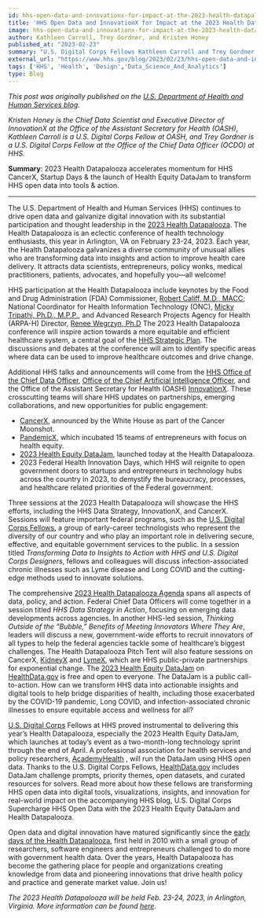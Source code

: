 ```yaml
---
id: hhs-open-data-and-innovationx-for-impact-at-the-2023-health-datapalooza
title: 'HHS Open Data and InnovationX for Impact at the 2023 Health Datapalooza'
image: hhs-open-data-and-innovationx-for-impact-at-the-2023-health-datapalooza.png
author: Kathleen Carroll, Trey Gordner, and Kristen Honey
published_at: "2023-02-23"
summary: "U.S. Digital Corps Fellows Kathleen Carroll and Trey Gordner share digital innovation efforts launched by the Department of Health and Human Services at the 2023 Health Datapalooza, including the Health Equity DataJam, a public call to transform HHS data into actionable insights and digital tools to help bridge health disparities."
external_url: "https://www.hhs.gov/blog/2023/02/23/hhs-open-data-and-innovationx-for-impact-at-the-2023-health-datapalooza.html"
tags: ['HHS', 'Health', 'Design','Data_Science_And_Analytics']
type: Blog
---
```

*This post was originally published on the [U.S. Department of Health and Human Services blog](https://www.hhs.gov/blog/2023/02/23/hhs-open-data-and-innovationx-for-impact-at-the-2023-health-datapalooza.html).* 

*Kristen Honey is the Chief Data Scientist and Executive Director of InnovationX at the Office of the Assistant Secretary for Health (OASH), Kathleen Carroll is a U.S. Digital Corps Fellow at OASH, and Trey Gordner is a U.S. Digital Corps Fellow at the Office of the Chief Data Officer (OCDO) at HHS.*

**Summary**: 2023 Health Datapalooza accelerates momentum for HHS CancerX, Startup Days & the launch of Health Equity DataJam to transform HHS open data into tools & action.

---

The U.S. Department of Health and Human Services (HHS) continues to drive open data and galvanize digital innovation with its substantial participation and thought leadership in the [2023 Health Datapalooza](https://academyhealth.org/events/site/2023-health-datapalooza). The Health Datapalooza is an eclectic conference of health technology enthusiasts, this year in Arlington, VA on February 23-24, 2023. Each year, the Health Datapalooza galvanizes a diverse community of unusual allies who are transforming data into insights and action to improve health care delivery. It attracts data scientists, entrepreneurs, policy wonks, medical practitioners, patients, advocates, and hopefully you—all welcome!

HHS participation at the Health Datapalooza include keynotes by the Food and Drug Administration (FDA) Commissioner, [Robert Califf, M.D., MACC](https://www.fda.gov/about-fda/fda-organization/robert-califf); National Coordinator for Health Information Technology (ONC), [Micky Tripathi, Ph.D., M.P.P.](https://www.healthit.gov/leadership/micky-tripathi-phd-mpp), and Advanced Research Projects Agency for Health (ARPA-H) Director, [Renee Wegrzyn, Ph.D](https://arpa-h.gov/news/100-days) The 2023 Health Datapalooza conference will inspire action towards a more equitable and efficient healthcare system, a central goal of the [HHS Strategic Plan](https:/www.hhs.gov/about/strategic-plan/2022-2026/index.html). The discussions and debates at the conference will aim to identify specific areas where data can be used to improve healthcare outcomes and drive change.

Additional HHS talks and announcements will come from the [HHS Office of the Chief Data Officer](https://cdo.hhs.gov/), [Office of the Chief Artificial Intelligence Officer](https://www.hhs.gov/about/agencies/asa/ocio/ai/index.html), and the Office of the Assistant Secretary for Health (OASH) [InnovationX](https://www.hhs.gov/ash/osm/innovationx/index.html). These crosscutting teams will share HHS updates on partnerships, emerging collaborations, and new opportunities for public engagement:

* [CancerX](https://www.whitehouse.gov/briefing-room/statements-releases/2023/02/02/fact-sheet-on-one-year-anniversary-of-reignited-cancer-moonshot-biden-harris-administration-announces-new-actions-to-end-cancer-as-we-know-it/), announced by the White House as part of the Cancer Moonshot.
* [PandemicX](https://www.hhs.gov/ash/osm/innovationx/pandemicx/index.html), which incubated 15 teams of entrepreneurs with focus on health equity.
* [2023 Health Equity DataJam](https://healthdata.gov/stories/s/Health-Equity-DataJam-Homepage-2023/nqx6-g6vz), launched today at the Health Datapalooza.
* 2023 Federal Health Innovation Days, which HHS will reignite to open government doors to startups and entrepreneurs in technology hubs across the country in 2023, to demystify the bureaucracy, processes, and healthcare related priorities of the Federal government.

Three sessions at the 2023 Health Datapalooza will showcase the HHS efforts, including the HHS Data Strategy, InnovationX, and CancerX. Sessions will feature important federal programs, such as the [U.S. Digital Corps Fellows](https://digitalcorps.gsa.gov/), a group of early-career technologists who represent the diversity of our country and who play an important role in delivering secure, effective, and equitable government services to the public. In a session titled *Transforming Data to Insights to Action with HHS and U.S. Digital Corps Designers*, fellows and colleagues will discuss infection-associated chronic illnesses such as Lyme disease and Long COVID and the cutting-edge methods used to innovate solutions.

The comprehensive [2023 Health Datapalooza Agenda](https://academyhealth.confex.com/academyhealth/2023hdp/meetingapp.cgi) spans all aspects of data, policy, and action. Federal Chief Data Officers will come together in a session titled *HHS Data Strategy in Action*, focusing on emerging data developments across agencies. In another HHS-led session, *Thinking Outside of the “Bubble,” Benefits of Meeting Innovators Where They Are*, leaders will discuss a new, government-wide efforts to recruit innovators of all types to help the federal agencies tackle some of healthcare’s biggest challenges. The Health Datapalooza Pitch Tent will also feature sessions on CancerX, [KidneyX](https://www.hhs.gov/ash/osm/innovationx/kidneyx/index.html) and [LymeX](https://www.hhs.gov/ash/osm/innovationx/lyme-innovation/lymex/index.html), which are HHS public-private partnerships for exponential change.
The [2023 Health Equity DataJam](https://healthdata.gov/stories/s/Health-Equity-DataJam-Homepage-2023/nqx6-g6vz) on [HealthData.gov](https://healthdata.gov/) is free and open to everyone. The DataJam is a public call-to-action. How can we transform HHS data into actionable insights and digital tools to help bridge disparities of health, including those exacerbated by the COVID-19 pandemic, Long COVID, and infection-associated chronic illnesses to ensure equitable access and wellness for all?

[U.S. Digital Corps](https://digitalcorps.gsa.gov/) Fellows at HHS proved instrumental to delivering this year’s Health Datapalooza, especially the 2023 Health Equity DataJam, which launches at today’s event as a two-month-long technology sprint through the end of April. A professional association for health services and policy researchers, [AcademyHealth](http://www.academyhealth.org/) , will run the DataJam using HHS open data. Thanks to the U.S. Digital Corps Fellows, [HealthData.gov](https://healthdata.gov/stories/s/Health-Equity-DataJam-Homepage-2023/nqx6-g6vz)  includes DataJam challenge prompts, priority themes, open datasets, and curated resources for solvers. Read more about how these fellows are transforming HHS open data into digital tools, visualizations, insights, and innovation for real-world impact on the accompanying HHS blog, U.S. Digital Corps  Supercharge HHS Open Data with the 2023 Health Equity DataJam and Health Datapalooza.

Open data and digital innovation have matured significantly since the [early days of the Health Datapalooza](https://academyhealth.org/blog/2022-11/despite-progress-we-still-need-innovation-health-data-and-policy), first held in 2010 with a small group of researchers, software engineers and entrepreneurs challenged to do more with government health data. Over the years, Health Datapalooza has become the gathering place for people and organizations creating knowledge from data and pioneering innovations that drive health policy and practice and generate market value. Join us!

*The 2023 Health Datapalooza will be held Feb. 23-24, 2023, in Arlington, Virginia. More information can be found [here](https://academyhealth.org/events/2023-02/2023-health-datapalooza)*. 
